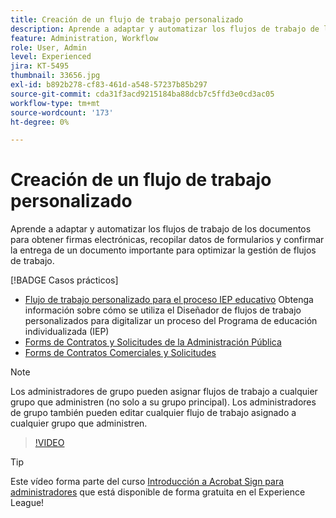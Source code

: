 ```yaml
---
title: Creación de un flujo de trabajo personalizado
description: Aprende a adaptar y automatizar los flujos de trabajo de los documentos para obtener rápidamente firmas electrónicas y recopilar datos de formularios
feature: Administration, Workflow
role: User, Admin
level: Experienced
jira: KT-5495
thumbnail: 33656.jpg
exl-id: b892b278-cf83-461d-a548-57237b85b297
source-git-commit: cda31f3acd9215184ba88dcb7c5ffd3e0cd3ac05
workflow-type: tm+mt
source-wordcount: '173'
ht-degree: 0%

---
```


# Creación de un flujo de trabajo personalizado

Aprende a adaptar y automatizar los flujos de trabajo de los documentos para obtener firmas electrónicas, recopilar datos de formularios y confirmar la entrega de un documento importante para optimizar la gestión de flujos de trabajo.

[!BADGE Casos prácticos]

* [Flujo de trabajo personalizado para el proceso IEP educativo](https://experienceleague.adobe.com/docs/document-cloud-learn/sign-learning-hub/expand/recipes/edu/usecase-edu-iep.html?lang=en)
Obtenga información sobre cómo se utiliza el Diseñador de flujos de trabajo personalizados para digitalizar un proceso del Programa de educación individualizada (IEP)
* [Forms de Contratos y Solicitudes de la Administración Pública](https://experienceleague.adobe.com/docs/document-cloud-learn/sign-learning-hub/expand/recipes/gov/usecasegovcontracts.html?lang=en)
* [Forms de Contratos Comerciales y Solicitudes](https://experienceleague.adobe.com/docs/document-cloud-learn/sign-learning-hub/expand/recipes/com/usecasecomcontracts.html?lang=en)

>[!NOTE]
>
>Los administradores de grupo pueden asignar flujos de trabajo a cualquier grupo que administren (no solo a su grupo principal). Los administradores de grupo también pueden editar cualquier flujo de trabajo asignado a cualquier grupo que administren.

>[!VIDEO](https://video.tv.adobe.com/v/33656?quality=12&learn=on&hidetitle=true)

>[!TIP]
>
>Este vídeo forma parte del curso [Introducción a Acrobat Sign para administradores](https://experienceleague.adobe.com/?recommended=Sign-A-1-2020.2) que está disponible de forma gratuita en el Experience League!
